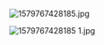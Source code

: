 ![1579767428185.jpg](https://i.loli.net/2020/01/23/RVXl4Ze1aojBi9F.jpg)

![1579767428185 _1_.jpg](https://i.loli.net/2020/01/23/QDInKFyCAH8sSPd.jpg)